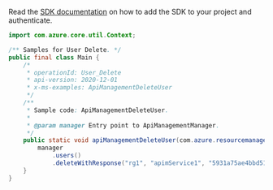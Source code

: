 Read the [SDK documentation](https://github.com/Azure/azure-sdk-for-java/blob/azure-resourcemanager-apimanagement_1.0.0-beta.2/sdk/apimanagement/azure-resourcemanager-apimanagement/README.md) on how to add the SDK to your project and authenticate.

```java
import com.azure.core.util.Context;

/** Samples for User Delete. */
public final class Main {
    /*
     * operationId: User_Delete
     * api-version: 2020-12-01
     * x-ms-examples: ApiManagementDeleteUser
     */
    /**
     * Sample code: ApiManagementDeleteUser.
     *
     * @param manager Entry point to ApiManagementManager.
     */
    public static void apiManagementDeleteUser(com.azure.resourcemanager.apimanagement.ApiManagementManager manager) {
        manager
            .users()
            .deleteWithResponse("rg1", "apimService1", "5931a75ae4bbd512288c680b", "*", null, null, null, Context.NONE);
    }
}
```
